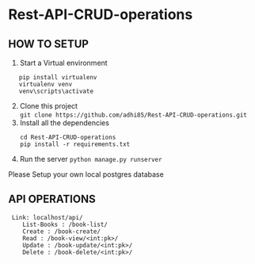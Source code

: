 # Rest-API-CRUD-operations

## HOW TO SETUP
1. Start a Virtual environment  
``` virtualenv
   pip install virtualenv    
   virtualenv venv   
   venv\scripts\activate 
```
2. Clone this project  
  ``` git clone https://github.com/adhi85/Rest-API-CRUD-operations.git ```
4. Install all the dependencies  
    ``` 
    cd Rest-API-CRUD-operations
    pip install -r requirements.txt   
    
    ```
5. Run the server
  `` python manage.py runserver ``

Please Setup your own local postgres database
    
## API OPERATIONS
```
 Link: localhost/api/
    List-Books : /book-list/
    Create : /book-create/
    Read : /book-view/<int:pk>/
    Update : /book-update/<int:pk>/
    Delete : /book-delete/<int:pk>/
```        


  
